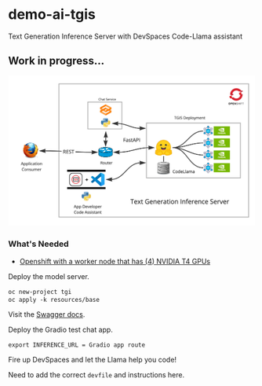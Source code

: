 # demo-ai-tgis
Text Generation Inference Server with DevSpaces Code-Llama assistant

## Work in progress...

![tgis-demo](images/text-generation-inference.jpg "text-generation-inference")

### What's Needed
- [Openshift with a worker node that has (4) NVIDIA T4 GPUs](https://github.com/redhat-na-ssa/demo-ai-gitops-catalog)

Deploy the model server.
```
oc new-project tgi
oc apply -k resources/base
```

Visit the [Swagger docs](https://tgis-tgi.apps.ocp.sandbox1873.opentlc.com/docs/).

Deploy the Gradio test chat app.

```
export INFERENCE_URL = Gradio app route
```

Fire up DevSpaces and let the Llama help you code!

Need to add the correct `devfile` and instructions here.